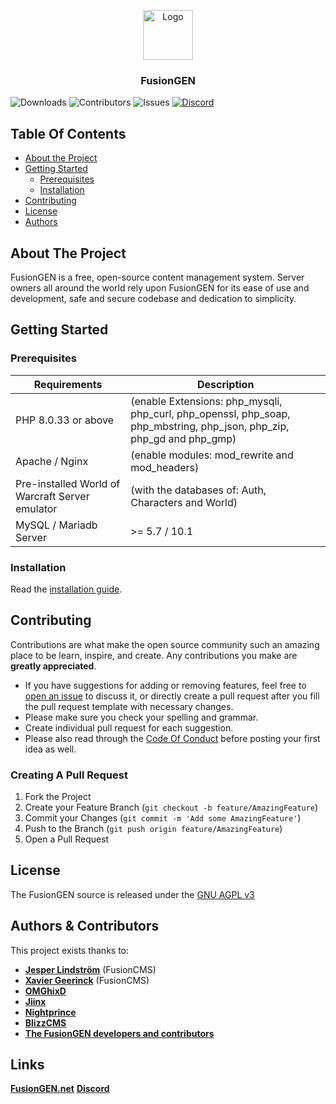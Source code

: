 <p align="center">
  <a href="https://github.com/FusionGen/FusionGEN">
    <img src="https://avatars.githubusercontent.com/u/64651572" alt="Logo" width="80" height="80">
  </a>

  <h3 align="center">FusionGEN</h3>

</p>

![Downloads](https://img.shields.io/github/downloads/FusionGEN/FusionGEN/total) ![Contributors](https://img.shields.io/github/contributors/FusionGEN/FusionGEN?color=dark-green) ![Issues](https://img.shields.io/github/issues/FusionGEN/FusionGEN) [![Discord](https://img.shields.io/discord/217589275766685707.svg)](https://discord.com/invite/5nSt9puU4V "Our community hub on Discord") 

## Table Of Contents

* [About the Project](#about-the-project)
* [Getting Started](#getting-started)
  * [Prerequisites](#prerequisites)
  * [Installation](#installation)
* [Contributing](#contributing)
* [License](#license)
* [Authors](#authors)

## About The Project

FusionGEN is a free, open-source content management system. Server owners all around the world rely upon FusionGEN for its ease of use and development, safe and secure codebase and dedication to simplicity.

## Getting Started

### Prerequisites

| Requirements | Description |
| --- | --- |
| PHP 8.0.33 or above | (enable Extensions: php_mysqli, php_curl, php_openssl, php_soap, php_mbstring, php_json, php_zip, php_gd and php_gmp) |
| Apache / Nginx | (enable modules: mod_rewrite and mod_headers) |
| Pre-installed World of Warcraft Server emulator | (with the databases of: Auth, Characters and World) |
| MySQL / Mariadb Server |  >= 5.7 / 10.1 |

### Installation

Read the [installation guide](INSTALL.md).

## Contributing

Contributions are what make the open source community such an amazing place to be learn, inspire, and create. Any contributions you make are **greatly appreciated**.
* If you have suggestions for adding or removing features, feel free to [open an issue](https://github.com/FusionGen/FusionGEN/issues/new/choose) to discuss it, or directly create a pull request after you fill the pull request template with necessary changes.
* Please make sure you check your spelling and grammar.
* Create individual pull request for each suggestion.
* Please also read through the [Code Of Conduct](https://github.com/FusionGen/FusionGEN/blob/main/.github/CODE_OF_CONDUCT.md) before posting your first idea as well.

### Creating A Pull Request

1. Fork the Project
2. Create your Feature Branch (`git checkout -b feature/AmazingFeature`)
3. Commit your Changes (`git commit -m 'Add some AmazingFeature'`)
4. Push to the Branch (`git push origin feature/AmazingFeature`)
5. Open a Pull Request

## License

The FusionGEN source is released under the [GNU AGPL v3](https://github.com/FusionGen/FusionGEN/blob/main/LICENSE)

## Authors & Contributors

This project exists thanks to:

- **[Jesper Lindström](https://github.com/jesperlindstrom)** (FusionCMS)
- **[Xavier Geerinck](https://github.com/XavierGeerinck)** (FusionCMS)
- **[OMGhixD](https://github.com/OMGhixD-OG)**
- **[Jiinx](https://github.com/Jiinx)**
- **[Nightprince](https://github.com/Nightprince)**
- **[BlizzCMS](https://github.com/WoW-CMS/BlizzCMS)**
- **[The FusionGEN developers and contributors](https://github.com/FusionGen/FusionGEN/graphs/contributors)**

## Links

**[FusionGEN.net](https://FusionGEN.net/)**
**[Discord](https://discord.gg/5nSt9puU4V)**
